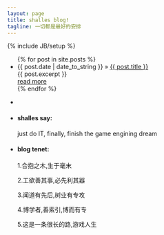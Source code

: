 ```yaml
---
layout: page
title: shalles blog!
tagline: 一切都是最好的安排
---
```

{% include JB/setup %}

<div class="container">
    <div class="posts-box">
        <ul class="posts">
            {% for post in site.posts %}
            <li class="article-box">
                <div class="title">
                    <span>{{ post.date | date_to_string }}</span> &raquo; <a href="{{ BASE_PATH }}{{ post.url }}">{{ post.title }}</a>
                </div>
                <div class="article-excerpt">
                    <span>{{ post.excerpt }}</span>
                </div>
                <a class="more" href="{{ BASE_PATH }}{{ post.url }}">read more</a>
            </li>
            {% endfor %}
        </ul>
    </div>
    <div class="tools-box">
        <ul>
            <li class="profile"><img src="{{ BASE_PATH }}/assets/images/users/shalles-qr.png" alt=""></li>
            <li class="say">
                <h4>shalles say:</h4>
                <p>just do IT, finally, finish the game engining dream</p>
            </li>
            <li class="recommend">
                <h4>blog tenet:</h4>
                <p>1.合抱之木,生于毫末</p>
                <p>2.工欲善其事,必先利其器</p>
                <p>3.闻道有先后,树业有专攻</p>
                <p>4.博学者,善索引,博而有专</p>
                <p>5.这是一条很长的路,游戏人生</p>
            </li>
        </ul>
    </div>
</div>
